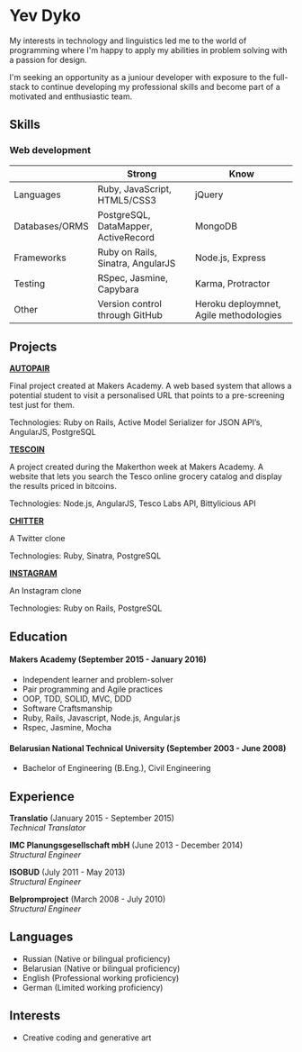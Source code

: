 # Yev Dyko

My interests in technology and linguistics led me to the world of programming where I'm happy to apply my abilities in problem solving with a passion for design.

I'm seeking an opportunity as a juniour developer with exposure to the full-stack to continue developing my professional skills and become part of a motivated and enthusiastic team.

## Skills
### Web development
||Strong|Know|
| --- | --- | --- |
|Languages|Ruby, JavaScript, HTML5/CSS3|jQuery|
|Databases/ORMS|PostgreSQL, DataMapper, ActiveRecord|MongoDB|
|Frameworks|Ruby on Rails, Sinatra, AngularJS|Node.js, Express|
|Testing|RSpec, Jasmine, Capybara|Karma, Protractor|
|Other|Version control through GitHub|Heroku deploymnet, Agile methodologies| 

## Projects

**[AUTOPAIR](https://github.com/yevdyko/autopair)**

Final project created at Makers Academy. A web based system that allows a potential student to visit a personalised URL that points to a pre-screening test just for them.

Technologies: Ruby on Rails, Active Model Serializer for JSON API’s, AngularJS, PostgreSQL

**[TESCOIN](https://github.com/yevdyko/tescoin)**

A project created during the Makerthon week at Makers Academy. A website that lets you search the Tesco online grocery catalog and display the results priced in bitcoins.

Technologies: Node.js, AngularJS, Tesco Labs API, Bittylicious API 

**[CHITTER](https://github.com/yevdyko/chitter-challenge)**

A Twitter clone

Technologies: Ruby, Sinatra, PostgreSQL

**[INSTAGRAM](https://github.com/yevdyko/instagram-challenge)**

An Instagram clone

Technologies: Ruby on Rails, PostgreSQL

## Education

#### Makers Academy (September 2015 - January 2016)

- Independent learner and problem-solver
- Pair programming and Agile practices
- OOP, TDD, SOLID, MVC, DDD
- Software Craftsmanship
- Ruby, Rails, Javascript, Node.js, Angular.js
- Rspec, Jasmine, Mocha

#### Belarusian National Technical University (September 2003 - June 2008)

- Bachelor of Engineering (B.Eng.), Civil Engineering

## Experience

**Translatio** (January 2015 - September 2015)    
*Technical Translator*

**IMC Planungsgesellschaft mbH** (June 2013 - December 2014)    
*Structural Engineer*  

**ISOBUD** (July 2011 - May 2013)   
*Structural Engineer*  

**Belpromproject** (March 2008 - July 2010)   
*Structural Engineer*

## Languages

- Russian (Native or bilingual proficiency)
- Belarusian (Native or bilingual proficiency)
- English (Professional working proficiency)
- German (Limited working proficiency)

## Interests

- Creative coding and generative art
